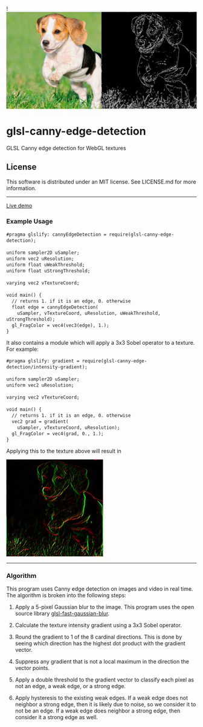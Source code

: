 !<img alt="Edge detection photo" src="./assets/example.jpg" width="512" height="256"/>

# glsl-canny-edge-detection
GLSL Canny edge detection for WebGL textures

## License
This software is distributed under an MIT license.
See LICENSE.md for more information.

---

[Live demo](https://dcthetall-edge-detection.herokuapp.com/)

### Example Usage

```
#pragma glslify: cannyEdgeDetection = require(glsl-canny-edge-detection);

uniform sampler2D uSampler;
uniform vec2 uResolution;
uniform float uWeakThreshold;
uniform float uStrongThreshold;

varying vec2 vTextureCoord;

void main() {
  // returns 1. if it is an edge, 0. otherwise
  float edge = cannyEdgeDetection(
    uSampler, vTextureCoord, uResolution, uWeakThreshold, uStrongThreshold);
  gl_FragColor = vec4(vec3(edge), 1.);
}
```

It also contains a module which will apply a 3x3 Sobel operator to a
texture. For example:

```
#pragma glslify: gradient = require(glsl-canny-edge-detection/intensity-gradient);

uniform sampler2D uSampler;
uniform vec2 uResolution;

varying vec2 vTextureCoord;

void main() {
  // returns 1. if it is an edge, 0. otherwise
  vec2 grad = gradient(
    uSampler, vTextureCoord, uResolution);
  gl_FragColor = vec4(grad, 0., 1.);
}
```

Applying this to the texture above will result in

<img alt="Edge detection photo" src="./assets/sobel.jpg" width="256" height="256"/>

---
### Algorithm
This program uses Canny edge detection on images and video in real time.
The algorithm is broken into the following steps:

1. Apply a 5-pixel Gaussian blur to the image. This program uses the open source library
[glsl-fast-gaussian-blur](https://github.com/Jam3/glsl-fast-gaussian-blur).

2. Calculate the texture intensity gradient using a 3x3 Sobel operator.

3. Round the gradient to 1 of the 8 cardinal directions.
This is done by seeing which direction has the highest
dot product with the gradient vector.

4. Suppress any gradient that is not a local maximum in
the direction the vector points.

5. Apply a double threshold to the gradient vector to classify
each pixel as not an edge, a weak edge, or a strong edge.

6. Apply hysteresis to the existing weak edges. If a weak
edge does not neighbor a strong edge, then it is likely
due to noise, so we consider it to not be an edge. If a weak
edge does neighbor a strong edge, then consider it a strong
edge as well.
